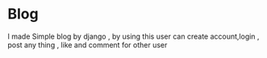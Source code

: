 # Blog
I made Simple blog by django , by using this user can create account,login , post any thing , like and comment for other user
